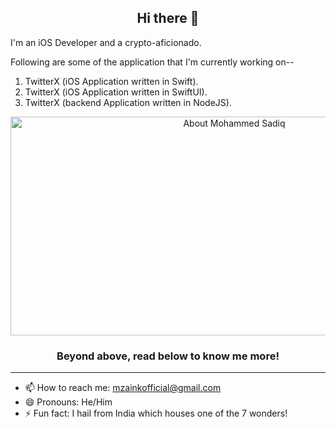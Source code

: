 <!--
**m-zaink/m-zaink** is a ✨ _special_ ✨ repository because its `README.md` (this file) appears on your GitHub profile.
-->
<h2 align="center">Hi there 👋</h2>

I'm an iOS Developer and a crypto-aficionado.

Following are some of the application that I'm currently working on--
1. TwitterX (iOS Application written in Swift).
2. TwitterX (iOS Application written in SwiftUI).
3. TwitterX (backend Application written in NodeJS).

<p align="center">
<img src="https://github-readme-stats.vercel.app/api?username=m-zaink&count_private=true&show_icons=true&layout=default" alt="About Mohammed Sadiq" width="700" height="350">
</p>


<h3 align="center"> Beyond above, read below to know me more! </h3>

---
- 📫 How to reach me: mzainkofficial@gmail.com
- 😄 Pronouns: He/Him
- ⚡ Fun fact: I hail from India which houses one of the 7 wonders!
